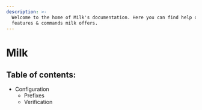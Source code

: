 ```yaml
---
description: >-
  Welcome to the home of Milk's documentation. Here you can find help on all
  features & commands milk offers.
---
```


# Milk

## Table of contents:

* Configuration
  * Prefixes
  * Verification

